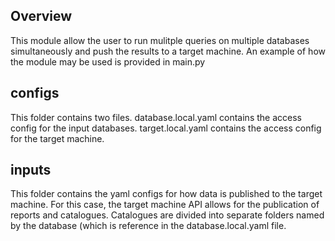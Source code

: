 ## Overview

This module allow the user to run mulitple queries on multiple databases simultaneously
and push the results to a target machine. An example of how the module may be used is
provided in main.py

## configs

This folder contains two files. database.local.yaml contains the access config for the
input databases. target.local.yaml contains the access config for the target machine.

## inputs

This folder contains the yaml configs for how data is published to the target machine. 
For this case, the target machine API allows for the publication of reports and catalogues.
Catalogues are divided into separate folders named by the database (which is reference in the
database.local.yaml file.

